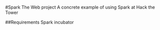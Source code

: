 #Spark The Web project
A concrete example of using Spark at Hack the Tower

##Requirements
Spark incubator
